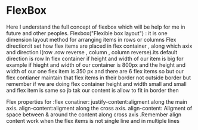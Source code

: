 # FlexBox
Here I understand the full concept  of flexbox  which will be help for me in future and other peoples.
Flexbox("Flexible box layout")  : it is one dimension layout method for arranging items in rows or columns
  Flex
   direction:it set how flex items are placed in flex container , along which axix and direction I(row .row reverse , column , column reverse).its default direction is row 
   In flex container if height and width of our item is big for example if hieght and width of our container is 800px and the height and width of our one flex item is 350 px and there are 6 flex items so but our flex contianer maintain that flex items in their border not outside border but remember if we are doing flex container height and width small and small and flex item is same so jb tak our content is allow to fit in border then 


   Flex properties for :flex conatiner:
   justify-content:aligment along the main axis.
   align-content:aligment along the cross axis.
   align-content: Aligment of space between & around  the content along cross axis .Remember align content work when the flex items is not single line and in multiple lines